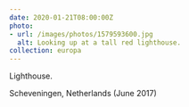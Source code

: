```yaml
---
date: 2020-01-21T08:00:00Z
photo:
- url: /images/photos/1579593600.jpg
  alt: Looking up at a tall red lighthouse.
collection: europa
---
```

Lighthouse.

Scheveningen, Netherlands (June 2017)
